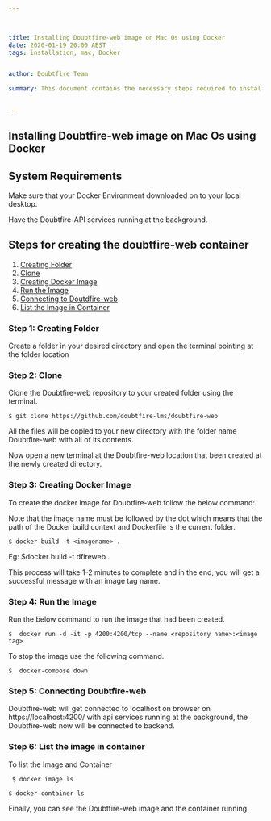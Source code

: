 ```yaml
---

 

title: Installing Doubtfire-web image on Mac Os using Docker 
date: 2020-01-19 20:00 AEST
tags: installation, mac, Docker


author: Doubtfire Team

summary: This document contains the necessary steps required to install Doubtfire-web image on MAC OS using Docker.
 

---
```


## Installing Doubtfire-web image on Mac Os using Docker

## System Requirements 

Make sure that your Docker Environment downloaded on to your local desktop. 

Have the Doubtfire-API services running at the background.
 
## Steps for creating the doubtfire-web container 

1. [Creating Folder](###-Step-1:-Creating-Folder)
2. [Clone](###-Step-2:-Clone)
3. [Creating Docker Image](###-Step-3:-Creating-Docker-Image)
4. [Run the Image](###-Step-4:-Run-the-Image)
5. [Connecting to Doutdfire-web](###-Step-5:-Connecting-Doubtfire-web)
6. [List the Image in Container](###-Step-6:-List-the-image-in-container)


### Step 1: Creating Folder

 Create a folder in your desired directory and open the terminal pointing at the folder location 

### Step 2: Clone

 Clone the Doubtfire-web repository to your created folder using the terminal. 

```
$ git clone https://github.com/doubtfire-lms/doubtfire-web 
```

 All the files will be copied to your new directory with the folder name Doubtfire-web with all of its contents. 

 Now open a new terminal at the Doubtfire-web location that been created at the newly created directory. 

### Step 3: Creating Docker Image


To create the docker image for Doubtfire-web follow the below command: 

Note that the image name must be followed by the dot which means that the path of the Docker build context and Dockerfile is the current folder. 

```
$ docker build -t <imagename> . 
```

Eg: $docker build -t dfireweb . 

This process will take 1-2 minutes to complete and in the end, you will get a successful message with an image tag name. 


### Step 4: Run the Image

 Run the below command to run the image that had been created. 

```
$  docker run -d -it -p 4200:4200/tcp --name <repository name>:<image tag> 
```

To stop the image use the following command.

```
$  docker-compose down 
```
### Step 5: Connecting Doubtfire-web

 Doubtfire-web will get connected to localhost on browser on https://localhost:4200/ with api services running at the background, the Doubtfire-web now will be connected to backend. 

 ### Step 6: List the image in container 

  To list  the Image and Container  

```
 $ docker image ls 
```
```
$ docker container ls 
```

Finally, you can see the Doubtfire-web image and the container running. 


